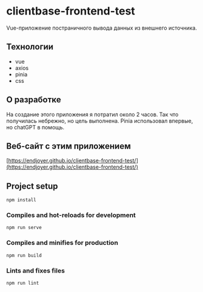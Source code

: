 # clientbase-frontend-test

Vue-приложение постраничного вывода данных из внешнего источника.

## Технологии

- vue
- axios
- pinia
- css

## О разработке

На создание этого приложения я потратил около 2 часов. Так что получилась небрежно, но цель выполнена. Pinia использовал впервые, но chatGPT в помощь.

## Веб-сайт с этим приложением

[https://endjoyer.github.io/clientbase-frontend-test/](https://endjoyer.github.io/clientbase-frontend-test/)

## Project setup

```
npm install
```

### Compiles and hot-reloads for development

```
npm run serve
```

### Compiles and minifies for production

```
npm run build
```

### Lints and fixes files

```
npm run lint
```

